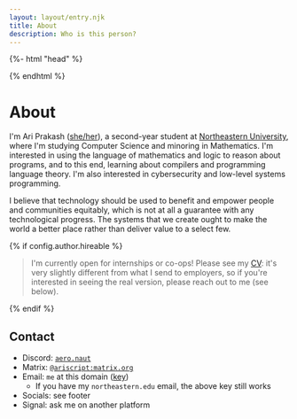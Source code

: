 ```yaml
---
layout: layout/entry.njk
title: About
description: Who is this person?
---
```


{%- html "head" %}

<meta name="og:type" content="profile" />
<meta name="profile:first_name" content="Ari" />
<meta name="profile:last_name" content="Prakash" />
<meta name="profile:username" content="ariscript" />
<meta name="profile:gender" content="female" />

{% endhtml %}

# About

I'm Ari Prakash
(<a class="trans" href="https://en.pronouns.page/@ariscript" data-external-link="true" target="_blank"><span class="trans">she/her</span></a>),
a second-year student at [Northeastern University](https://northeastern.edu),
where I'm studying Computer Science and minoring in Mathematics. I'm interested
in using the language of mathematics and logic to reason about programs, and to
this end, learning about compilers and programming language theory. I'm also
interested in cybersecurity and low-level systems programming.

I believe that technology should be used to benefit and empower people and
communities equitably, which is not at all a guarantee with any technological
progress. The systems that we create ought to make the world a better place
rather than deliver value to a select few.

{% if config.author.hireable %}

> I'm currently open for internships or co-ops! Please see my [CV](/cv): it's
> very slightly different from what I send to employers, so if you're interested
> in seeing the real version, please reach out to me (see below).

{% endif %}

## Contact

- Discord: [`aero.naut`](https://discord.com/users/564930157371195437)
- Matrix: [`@ariscript:matrix.org`](https://matrix.to/#/@ariscript:matrix.org)
- Email: `me` at this domain ([key](/pgp.asc))
    - If you have my `northeastern.edu` email, the above key still works
- Socials: see footer
- Signal: ask me on another platform
